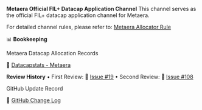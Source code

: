 **Metaera Official FIL+ Datacap Application Channel**
This channel serves as the official FIL+ datacap application channel for Metaera.

For detailed channel rules, please refer to:
[Metaera Allocator Rule](https://github.com/filecoin-project/Allocator-Registry/blob/main/Allocators/1029.json)

📊 **Bookkeeping**

Metaera Datacap Allocation Records

🔗 [Datacapstats - Metaera](https://datacapstats.io/allocators/f03014641)

**Review History**
	•	First Review: 🔗 [Issue #19](https://github.com/filecoin-project/Allocator-Governance/issues/19)
	•	Second Review: 🔗 [Issue #108](https://github.com/filecoin-project/Allocator-Governance/issues/108)

GitHub Update Record

🔗 [GitHub Change Log](https://github.com/filecoin-project/Allocator-Registry/issues/373#issuecomment-2688252731)
